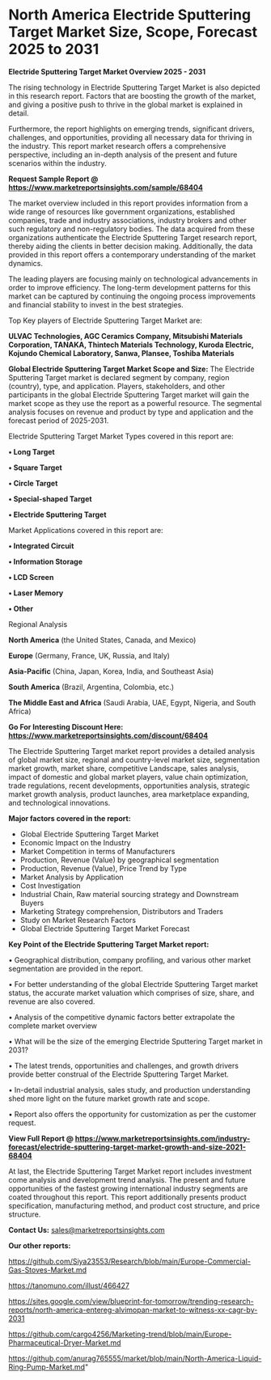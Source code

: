# North America Electride Sputtering Target Market Size, Scope, Forecast 2025 to 2031

<Strong> Electride Sputtering Target Market Overview 2025 - 2031</strong>

The rising technology in Electride Sputtering Target Market is also depicted in this research report. Factors that are boosting the growth of the market, and giving a positive push to thrive in the global market is explained in detail.

Furthermore, the report highlights on emerging trends, significant drivers, challenges, and opportunities, providing all necessary data for thriving in the industry. This report market research offers a comprehensive perspective, including an in-depth analysis of the present and future scenarios within the industry.

<strong>Request Sample Report @ <a href=https://www.marketreportsinsights.com/sample/68404>https://www.marketreportsinsights.com/sample/68404</a></strong>

The market overview included in this report provides information from a wide range of resources like government organizations, established companies, trade and industry associations, industry brokers and other such regulatory and non-regulatory bodies. The data acquired from these organizations authenticate the Electride Sputtering Target research report, thereby aiding the clients in better decision making. Additionally, the data provided in this report offers a contemporary understanding of the market dynamics.

The leading players are focusing mainly on technological advancements in order to improve efficiency. The long-term development patterns for this market can be captured by continuing the ongoing process improvements and financial stability to invest in the best strategies.

Top Key players of Electride Sputtering Target Market are:

<strong>ULVAC Technologies, AGC Ceramics Company, Mitsubishi Materials Corporation, TANAKA, Thintech Materials Technology, Kuroda Electric, Kojundo Chemical Laboratory, Sanwa, Plansee, Toshiba Materials</strong>

<strong><b>Global Electride Sputtering Target Market Scope and Size:</b></strong>
The Electride Sputtering Target market is declared segment by company, region (country), type, and application. Players, stakeholders, and other participants in the global Electride Sputtering Target market will gain the market scope as they use the report as a powerful resource. The segmental analysis focuses on revenue and product by type and application and the forecast period of 2025-2031.

Electride Sputtering Target Market Types covered in this report are:

<strong>• Long Target

• Square Target

• Circle Target

• Special-shaped Target

• Electride Sputtering Target</strong>

Market Applications covered in this report are:

<strong>• Integrated Circuit

• Information Storage

• LCD Screen

• Laser Memory

• Other</strong> 

Regional Analysis

<strong>North America</strong> (the United States, Canada, and Mexico)

<strong>Europe</strong> (Germany, France, UK, Russia, and Italy)

<strong>Asia-Pacific</strong> (China, Japan, Korea, India, and Southeast Asia)

<strong>South America</strong> (Brazil, Argentina, Colombia, etc.)

<strong>The Middle East and Africa</strong> (Saudi Arabia, UAE, Egypt, Nigeria, and South Africa)

<strong>Go For Interesting Discount Here: <a href=https://www.marketreportsinsights.com/discount/68404>https://www.marketreportsinsights.com/discount/68404</a></strong>

The Electride Sputtering Target market report provides a detailed analysis of global market size, regional and country-level market size, segmentation market growth, market share, competitive Landscape, sales analysis, impact of domestic and global market players, value chain optimization, trade regulations, recent developments, opportunities analysis, strategic market growth analysis, product launches, area marketplace expanding, and technological innovations.

<strong><b>Major factors covered in the report:</b></strong>
<ul>
  <li>Global Electride Sputtering Target Market </li>
  <li>Economic Impact on the Industry</li>
  <li>Market Competition in terms of Manufacturers</li>
  <li>Production, Revenue (Value) by geographical segmentation</li>
  <li>Production, Revenue (Value), Price Trend by Type</li>
  <li>Market Analysis by Application</li>
  <li>Cost Investigation</li>
  <li>Industrial Chain, Raw material sourcing strategy and Downstream Buyers</li>
  <li>Marketing Strategy comprehension, Distributors and Traders</li>
  <li>Study on Market Research Factors</li>
  <li>Global Electride Sputtering Target Market Forecast</li>
</ul>

<strong><b>Key Point of the Electride Sputtering Target Market report:</b></strong>

• Geographical distribution, company profiling, and various other market segmentation are provided in the report.

• For better understanding of the global Electride Sputtering Target market status, the accurate market valuation which comprises of size, share, and revenue are also covered.

• Analysis of the competitive dynamic factors better extrapolate the complete market overview

• What will be the size of the emerging Electride Sputtering Target market in 2031?

• The latest trends, opportunities and challenges, and growth drivers provide better construal of the Electride Sputtering Target Market.

• In-detail industrial analysis, sales study, and production understanding shed more light on the future market growth rate and scope.

• Report also offers the opportunity for customization as per the customer request.

<strong><b>View Full Report @ <a href=https://www.marketreportsinsights.com/industry-forecast/electride-sputtering-target-market-growth-and-size-2021-68404>https://www.marketreportsinsights.com/industry-forecast/electride-sputtering-target-market-growth-and-size-2021-68404</a></b></strong>


At last, the Electride Sputtering Target Market report includes investment come analysis and development trend analysis. The present and future opportunities of the fastest growing international industry segments are coated throughout this report. This report additionally presents product specification, manufacturing method, and product cost structure, and price structure.

<strong>Contact Us:</strong>
sales@marketreportsinsights.com

<strong>Our other reports:</strong>

<a href=https://github.com/Siya23553/Research/blob/main/Europe-Commercial-Gas-Stoves-Market.md>https://github.com/Siya23553/Research/blob/main/Europe-Commercial-Gas-Stoves-Market.md</a>

<a href=https://tanomuno.com/illust/466427>https://tanomuno.com/illust/466427</a>

<a href=https://sites.google.com/view/blueprint-for-tomorrow/trending-research-reports/north-america-entereg-alvimopan-market-to-witness-xx-cagr-by-2031>https://sites.google.com/view/blueprint-for-tomorrow/trending-research-reports/north-america-entereg-alvimopan-market-to-witness-xx-cagr-by-2031</a>

<a href=https://github.com/cargo4256/Marketing-trend/blob/main/Europe-Pharmaceutical-Dryer-Market.md>https://github.com/cargo4256/Marketing-trend/blob/main/Europe-Pharmaceutical-Dryer-Market.md</a>

<a href=https://github.com/anurag765555/market/blob/main/North-America-Liquid-Ring-Pump-Market.md>https://github.com/anurag765555/market/blob/main/North-America-Liquid-Ring-Pump-Market.md</a>"
